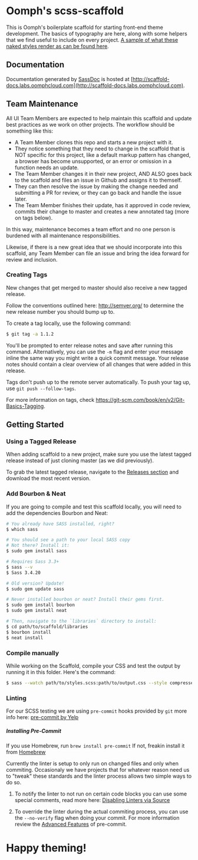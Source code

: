 # Oomph's scss-scaffold

This is Oomph's boilerplate scaffold for starting front-end theme development. 
The basics of typography are here, along with some helpers that we find useful to 
include on every project. [A sample of what these naked styles render as can be 
found here](http://jhogue.dev.oomphcloud.com/scaffold/sample.html).

## Documentation

Documentation generated by [SassDoc](http://sassdoc.com/) is hosted at
[http://scaffold-docs.labs.oomphcloud.com](http://scaffold-docs.labs.oomphcloud.com).

## Team Maintenance

All UI Team Members are expected to help maintain this scaffold and update
best practices as we work on other projects. The workflow should be something
like this:

* A Team Member clones this repo and starts a new project with it.
* They notice something that they need to change in the scaffold that is
NOT specific for this project, like a default markup pattern has changed, a
browser has become unsupported, or an error or omission in a function needs
an update.
* The Team Member changes it in their new project, AND ALSO goes back to the
scaffold and files an issue in Github and assigns it to themself.
* They can then resolve the issue by making the change needed and submitting a
PR for review, or they can go back and handle the issue later.
* The Team Member finishes their update, has it approved in code review, commits 
their change to master and creates a new annotated tag (more on tags below).

In this way, maintenance becomes a team effort and no one person is burdened
with all maintenance responsibilities.

Likewise, if there is a new great idea that we should incorporate into this
scaffold, any Team Member can file an issue and bring the idea forward for
review and inclusion.

### Creating Tags

New changes that get merged to master should also receive a new tagged release.

Follow the conventions outlined here: http://semver.org/ to determine the new 
release number you should bump up to. 

To create a tag locally, use the following command:
```sh
$ git tag -a 1.1.2
```
You'll be prompted to enter release notes and save after running this command. 
Alternatively, you can use the `-m` flag and enter your message inline the same 
way you might write a quick commit message. Your release notes should contain a 
clear overview of all changes that were added in this release.

Tags don't push up to the remote server automatically. 
To push your tag up, use `git push --follow-tags`. 

For more information on tags, check https://git-scm.com/book/en/v2/Git-Basics-Tagging.

## Getting Started

### Using a Tagged Release

When adding scaffold to a new project, make sure you use the latest tagged release 
instead of just cloning master (as we did previously).

To grab the latest tagged release, navigate to the [Releases section](https://github.com/oomphinc/scss-scaffold/releases) 
and download the most recent version.

### Add Bourbon & Neat

If you are going to compile and test this scaffold locally, you will need to
add the dependencies Bourbon and Neat:

```sh
# You already have SASS installed, right?
$ which sass

# You should see a path to your local SASS copy
# Not there? Install it:
$ sudo gem install sass

# Requires Sass 3.3+
$ sass --v
$ Sass 3.4.20

# Old version? Update!
$ sudo gem update sass

# Never installed bourbon or neat? Install their gems first.
$ sudo gem install bourbon
$ sudo gem install neat

# Then, navigate to the `libraries` directory to install:
$ cd path/to/scaffold/libraries
$ bourbon install
$ neat install
```

### Compile manually
While working on the Scaffold, compile your CSS and test the output by running
it in this folder. Here's the command:

```sh
$ sass --watch path/to/styles.scss:path/to/output.css --style compressed
```

### Linting
For our SCSS testing we are using `pre-commit` hooks provided by `git` more
info here: [pre-commit by Yelp](http://pre-commit.com/)

##### Installing Pre-Commit
If you use Homebrew, run `brew install pre-commit`
If not, freakin install it from [Homebrew](http://brew.sh/)

Currently the linter is setup to only run on changed files and only when commiting.
Occasionaly we have projects that for whatever reason need us to "tweak" these
standards and the linter process allows two simple ways to do so.

1. To notify the linter to not run on certain code blocks you can use some
special comments, read more here: [Disabling Linters via Source](https://github.com/brigade/scss-lint#disabling-linters-via-source)

2. To override the linter during the actual commiting process, you can use
the `--no-verify` flag when doing your commit. For more information review the [Advanced Features](http://pre-commit.com/#advanced) of pre-commit.

# Happy theming!
